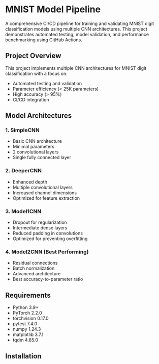 # MNIST Model Pipeline

A comprehensive CI/CD pipeline for training and validating MNIST digit classification models using multiple CNN architectures. This project demonstrates automated testing, model validation, and performance benchmarking using GitHub Actions.

## Project Overview

This project implements multiple CNN architectures for MNIST digit classification with a focus on:
- Automated testing and validation
- Parameter efficiency (< 25K parameters)
- High accuracy (> 95%)
- CI/CD integration

## Model Architectures

### 1. SimpleCNN
- Basic CNN architecture
- Minimal parameters
- 2 convolutional layers
- Single fully connected layer

### 2. DeeperCNN
- Enhanced depth
- Multiple convolutional layers
- Increased channel dimensions
- Optimized for feature extraction

### 3. Model1CNN
- Dropout for regularization
- Intermediate dense layers
- Reduced padding in convolutions
- Optimized for preventing overfitting

### 4. Model2CNN (Best Performing)
- Residual connections
- Batch normalization
- Advanced architecture
- Best accuracy-to-parameter ratio

## Requirements

- Python 3.9+
- PyTorch 2.2.0
- torchvision 0.17.0
- pytest 7.4.0
- numpy 1.24.3
- matplotlib 3.7.1
- tqdm 4.65.0

## Installation